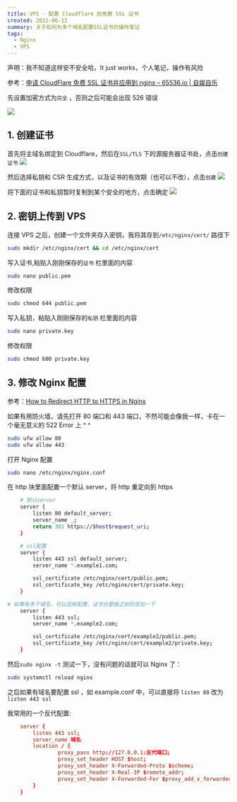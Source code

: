 ```yaml
---
title: VPS · 配置 Cloudflare 的免费 SSL 证书
created: 2022-06-12
summary: 关于如何为多个域名配置SSL证书的操作笔记
tags:
  - Nginx
  - VPS
---
```


声明：我不知道这样安不安全哈，It just works，个人笔记，操作有风险

参考：[申请 CloudFlare 免费 SSL 证书并应用到 nginx – 65536.io | 自娱自乐](https://65536.io/2020/03/607.html)

先设置加密方式为`完全` ，否则之后可能会出现 526 错误

![](https://usc1.contabostorage.com/cc0b816231a841b1b0232d5ef0c6deb1:image/2022/06/45ff9edefcc93a134b8478525bf6767b.png)

## 1. 创建证书

首先将主域名绑定到 Cloudflare，然后在`SSL/TLS` 下的源服务器证书处，点击`创建证书`
![](https://usc1.contabostorage.com/cc0b816231a841b1b0232d5ef0c6deb1:image/2022/06/b693acbf458e0efaf1c18037e563060e.png)

然后选择私钥和 CSR 生成方式，以及证书的有效期（也可以不改），点击`创建`
![](https://usc1.contabostorage.com/cc0b816231a841b1b0232d5ef0c6deb1:image/2022/06/6925f00b181e60af9b8c211942359b6d.png)

将下面的证书和私钥暂时复制到某个安全的地方，点击确定
![](https://usc1.contabostorage.com/cc0b816231a841b1b0232d5ef0c6deb1:image/2022/06/bc66277a7ebfce59a1cc67ab2947b948.png)

## 2. 密钥上传到 VPS

连接 VPS 之后，创建一个文件夹存入密钥，我将其存到`/etc/nginx/cert/` 路径下

```bash
sudo mkdir /etc/nginx/cert && cd /etc/nginx/cert
```

写入证书,粘贴入刚刚保存的`证书` 栏里面的内容

```bash
sudo nano public.pem
```

修改权限

```bash
sudo chmod 644 public.pem
```

写入私钥，粘贴入刚刚保存的`私钥` 栏里面的内容

```bash
sudo nano private.key
```

修改权限

```bash
sudo chmod 600 private.key
```

## 3. 修改 Nginx 配置

参考：[How to Redirect HTTP to HTTPS in Nginx](https://phoenixnap.com/kb/redirect-http-to-https-nginx)

如果有用防火墙，请先打开 80 端口和 443 端口，不然可能会像我一样，卡在一个毫无意义的 522 Error 上 ^ ^

```bash
sudo ufw allow 80
sudo ufw allow 443
```

打开 Nginx 配置

```bash
sudo nano /etc/nginx/nginx.conf
```

在 http 块里面配置一个默认 server，将 http 重定向到 https

```bash
	# 默认server
	server {
		listen 80 default_server;
		server_name _;
		return 301 https://$host$request_uri;
	}

	# ssl配置
	server {
		listen 443 ssl default_server;
		server_name *.example1.com;

		ssl_certificate /etc/nginx/cert/public.pem;
		ssl_certificate_key /etc/nginx/cert/private.key;
	}

# 如果有多个域名，可以这样配置，证书也要按之前的添加一下
	server {
		listen 443 ssl;
		server_name *.example2.com;

		ssl_certificate /etc/nginx/cert/example2/public.pem;
		ssl_certificate_key /etc/nginx/cert/example2/private.key;
	}
```

然后`sudo nginx -t` 测试一下，没有问题的话就可以 Nginx 了：

```bash
sudo systemctl reload nginx
```

之后如果有域名要配置 ssl ，如 example.conf 中，可以直接将 `listen 80` 改为`listen 443 ssl`

我常用的一个反代配置:

```conf
	server {
		listen 443 ssl;
		server_name 域名
		location / {
				proxy_pass http://127.0.0.1:反代端口;
				proxy_set_header HOST $host;
				proxy_set_header X-Forwarded-Proto $scheme;
				proxy_set_header X-Real-IP $remote_addr;
				proxy_set_header X-Forwarded-For $proxy_add_x_forwarded_for;
		}
	}
```
